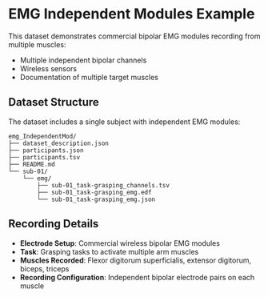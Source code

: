 # EMG Independent Modules Example

This dataset demonstrates commercial bipolar EMG modules recording from multiple muscles:
- Multiple independent bipolar channels
- Wireless sensors
- Documentation of multiple target muscles

## Dataset Structure

The dataset includes a single subject with independent EMG modules:

```shell
emg_IndependentMod/
├── dataset_description.json
├── participants.json
├── participants.tsv
├── README.md
└── sub-01/
    └── emg/
        ├── sub-01_task-grasping_channels.tsv
        ├── sub-01_task-grasping_emg.edf
        └── sub-01_task-grasping_emg.json
```

## Recording Details

- **Electrode Setup**: Commercial wireless bipolar EMG modules
- **Task**: Grasping tasks to activate multiple arm muscles
- **Muscles Recorded**: Flexor digitorum superficialis, extensor digitorum, biceps, triceps
- **Recording Configuration**: Independent bipolar electrode pairs on each muscle
